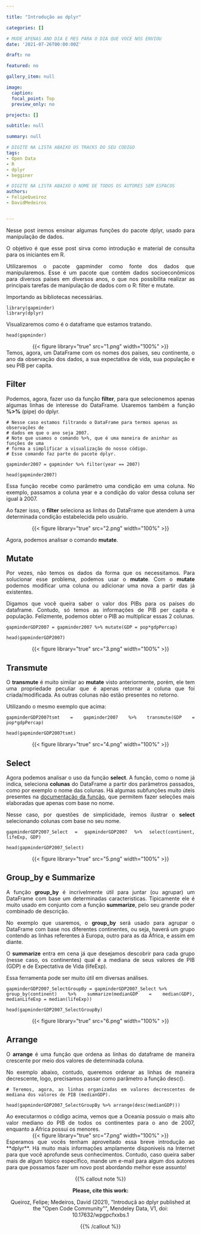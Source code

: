 ```yaml
---

title: "Introdução ao dplyr"

categories: []

# MUDE APENAS ANO DIA E MES PARA O DIA QUE VOCE NOS ENVIOU
date: '2021-07-26T00:00:00Z' 

draft: no

featured: no

gallery_item: null

image:
  caption: 
  focal_point: Top
  preview_only: no

projects: []

subtitle: null

summary: null

# DIGITE NA LISTA ABAIXO OS TRACKS DO SEU CODIGO
tags: 
- Open Data
- R
- dplyr
- begginer

# DIGITE NA LISTA ABAIXO O NOME DE TODOS OS AUTORES SEM ESPACOS
authors:
- FelipeQueiroz
- DavidMedeiros


---
```

<div align="justify">

Nesse post iremos ensinar algumas funções do pacote dplyr, usado para manipulação de dados.
  
O objetivo é que esse post sirva como introdução e material de consulta para os iniciantes em R. 

Utilizaremos o pacote gapminder como fonte dos dados que manipularemos. Esse é um pacote que contém dados socioeconômicos para diversos países em diversos anos, o que nos possibilita realizar as principais tarefas de manipulação de dados com o R: filter e mutate.

</div>
Importando as bibliotecas necessárias.

    library(gapminder)
    library(dplyr)

Visualizaremos como é o dataframe que estamos tratando.

    head(gapminder)

<div align="center">
{{< figure library="true" src="1.png" width="100%" >}}
</div>

<div align="justify">
Temos, agora, um DataFrame com os nomes dos países, seu continente, o ano da observação dos dados, a sua expectativa de vida, sua população e seu PIB per capita.

## Filter

Podemos, agora, fazer uso da função **filter**, para que selecionemos apenas algumas linhas de interesse do DataFrame. 
Usaremos também a função **%>%** (pipe) do dplyr.

</div>

    # Nesse caso estamos filtrando o DataFrame para termos apenas as observações de 
    # dados em que o ano seja 2007.
    # Note que usamos o comando %>%, que é uma maneira de aninhar as funções de uma 
    # forma a simplificar a visualização do nosso código.
    # Esse comando faz parte do pacote dplyr.

    gapminder2007 = gapminder %>% filter(year == 2007)

    head(gapminder2007)

<div align="justify">
Essa função recebe como parâmetro uma condição em uma coluna. No exemplo, passamos a coluna year e a condição do valor dessa coluna ser igual à 2007. 

Ao fazer isso, o **filter** seleciona as linhas do DataFrame que atendem à uma determinada condição estabelecida pelo usuário.

<div align="center">
{{< figure library="true" src="2.png" width="100%" >}}
</div>
<div align="justify">

Agora, podemos analisar o comando **mutate**.

## Mutate
 
Por vezes, não temos os dados da forma que os necessitamos. Para solucionar esse problema, podemos usar o **mutate**. Com o **mutate** podemos modificar uma coluna ou adicionar uma nova a partir das já existentes.

Digamos que você queira saber o valor dos PIBs para os países do dataframe. Contudo, só temos as informações de PIB per capita e população. Felizmente, podemos obter o PIB ao multiplicar essas 2 colunas. 

</div>

    gapminderGDP2007 = gapminder2007 %>% mutate(GDP = pop*gdpPercap)

    head(gapminderGDP2007)

<div align="center">
{{< figure library="true" src="3.png" width="100%" >}}
</div>

## Transmute
<div align="justify">

O **transmute** é muito similar ao **mutate** visto anteriormente, porém, ele tem uma propriedade peculiar que é apenas retornar a coluna que foi criada/modificada. As outras colunas não estão presentes no retorno.

Utilizando o mesmo exemplo que acima:

</div>

    gapminderGDP2007tsmt = gapminder2007 %>% transmute(GDP = pop*gdpPercap)

    head(gapminderGDP2007tsmt)

<div align="center">
{{< figure library="true" src="4.png" width="100%" >}}
</div>

## Select
<div align="justify">

Agora podemos analisar o uso da função **select**. A função, como o nome já indica, seleciona **colunas** do DataFrame a partir dos parâmetros passados, como por exemplo o nome das colunas. Há algumas subfunções muito úteis presentes na [documentação da função](https://dplyr.tidyverse.org/reference/select.html), que permitem fazer seleções mais elaboradas que apenas com base no nome.

Nesse caso, por questões de simplicidade, iremos ilustrar o **select** selecionando colunas com base no seu nome.

</div>


    gapminderGDP2007_Select = gapminderGDP2007 %>% select(continent, lifeExp, GDP)
    
    head(gapminderGDP2007_Select)

<div align="center">
{{< figure library="true" src="5.png" width="100%" >}}
</div>

<div align="justify">

## Group_by e Summarize

A função **group_by** é incrívelmente útil para juntar (ou agrupar) um DataFrame com base um determinadas caracteristicas. Tipicamente ele é muito usado em conjunto com a função **summarize**, pelo seu grande poder combinado de descrição. 

No exemplo que usaremos, o **group_by** será usado para agrupar o DataFrame com base nos diferentes continentes, ou seja, haverá um grupo contendo as linhas referentes à Europa, outro para as da África, e assim em diante.

O **summarize** entra em cena já que desejamos descobrir para cada grupo (nesse caso, os continentes) qual é a mediana de seus valores de PIB (GDP) e de Expectativa de Vida (lifeExp). 

Essa ferramenta pode ser muito útil em diversas análises.

</div>

    gapminderGDP2007_SelectGroupBy = gapminderGDP2007_Select %>% 
    group_by(continent) %>% summarize(medianGDP = median(GDP), medianLifeExp = median(lifeExp))

    head(gapminderGDP2007_SelectGroupBy)

<div align="center">
{{< figure library="true" src="6.png" width="100%" >}}
</div>

## Arrange

<div align="justify">

O **arrange** é uma função que ordena as linhas do dataframe de maneira crescente por meio dos valores de determinada coluna.

No exemplo abaixo, contudo, queremos ordenar as linhas de maneira decrescente, logo, precisamos passar como parâmetro a função desc().

</div>

    # Teremos, agora, as linhas organizadas em valores decrescentes de mediana dos valores de PIB (medianGDP).

    head(gapminderGDP2007_SelectGroupBy %>% arrange(desc(medianGDP)))

<div align="justify">
Ao executarmos o código acima, vemos que a Oceania possuio o mais alto valor mediano do PIB de todos os continentes para o ano de 2007, enquanto a África possui os menores.
</div>

<div align="center">
{{< figure library="true" src="7.png" width="100%" >}}
</div>

<div align="center"><div align="justify">
Esperamos que vocês tenham aproveitado essa breve introdução ao **dplyr**. Há muito mais informações amplamente disponiveis na Internet para que você aprofunde seus conhecimentos. Contudo, caso queira saber mais de algum tópico específico, mande um e-mail para algum dos autores para que possamos fazer um novo post abordando melhor esse assunto!
</div>




{{% callout note %}}

**Please, cite this work:**

Queiroz, Felipe; Medeiros, David (2021), "Introduçã ao dplyr published at the "Open Code Community"", Mendeley Data, V1, doi: 10.17632/wpgpcfxxbs.1

{{% /callout %}}
           
</div>
